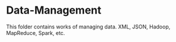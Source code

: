 # Data-Management
This folder contains works of managing data. XML, JSON, Hadoop, MapReduce, Spark, etc.
